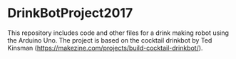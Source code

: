 # DrinkBotProject2017
This repository includes code and other files for a drink making robot using the Arduino Uno. The project is based on the cocktail drinkbot by Ted Kinsman (https://makezine.com/projects/build-cocktail-drinkbot/).
